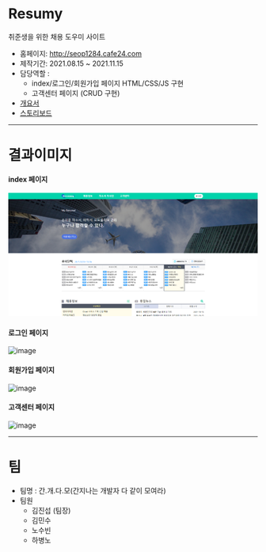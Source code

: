 # Resumy
취준생을 위한 채용 도우미 사이트
- 홈페이지: http://seop1284.cafe24.com
- 제작기간: 2021.08.15 ~ 2021.11.15
- 담당역할 : 
  - index/로그인/회원가입 페이지 HTML/CSS/JS 구현
  - 고객센터 페이지 (CRUD 구현)
- [개요서](doc/개요서.pdf)
- [스토리보드](doc/스토리보드.pdf)

---
# 결과이미지
#### index 페이지
![resumy-mainpage](src/main/resources/static/img/mainpage.png)

#### 로그인 페이지
![image](https://user-images.githubusercontent.com/75118895/161386041-b70842b2-6704-4a56-b5fd-daededd38788.png)

#### 회원가입 페이지
![image](https://user-images.githubusercontent.com/75118895/161386060-9e27ab7d-d961-4d85-aebc-27db826f8f74.png)

#### 고객센터 페이지
![image](https://user-images.githubusercontent.com/75118895/161386156-8dd77d51-2f71-4125-b54e-51b4c6af602e.png)

---
# 팀
- 팀명 : 간.개.다.모(간지나는 개발자 다 같이 모여라)
- 팀원
  - 김진섭 (팀장)
  - 김민수
  - 노수빈
  - 하병노

